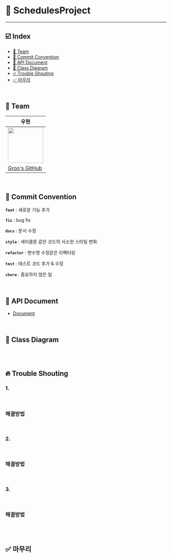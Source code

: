 # 📆 SchedulesProject

****

## ☑️ Index
- [🏁 Team](#-Team)   
- [📑 Commit Convention](#-Commit-Convention)   
- [🛜 API Document](#-API-Document)
- [🔗 Class Diagram](#-Class-Diagram)
- [🔥 Trouble Shouting](#-Trouble-Shouting)
- [✅ 마무리](#-마무리)

<br>

## 🏁 Team
|**우현**|
|--------|
|<img src="https://github.com/Developer-Nova/Sec19-Local-Data-Persistance_ByAngela/assets/123448121/17a2ba3b-a618-4ac8-93b9-0d0e02c19c78" width="110" height="110">|
|[Groo's GitHub](https://github.com/Developer-Groo)|

<br>

## 📑 Commit Convention

**`feat`** : 새로운 기능 추가

**`fix`** : bug fix

**`docs`**  : 문서 수정

**`style`** : 세미콜론 같은 코드의 사소한 스타일 변화.

**`refactor`** : 변수명 수정같은 리팩터링

**`test`** : 테스트 코드 추가 & 수정

**`chore`** : 중요하지 않은 일

<br>

## 🛜 API Document

- [Document](https://github.com/Developer-Groo/SchedulesProject/blob/main/API_Doc.md)

<br>

## 🔗 Class Diagram



<br>
<br>

## 🔥 Trouble Shouting

### 1.

<br>

### 해결방법


<br>

### 2.

<br>

### 해결방법

 
<br>

### 3.

<br>

### 해결방법


<br>
<br>

## ✅ 마무리
